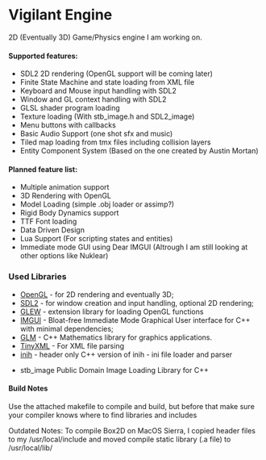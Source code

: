 # Vigilant Engine

2D (Eventually 3D) Game/Physics engine I am working on.

#### Supported features:

 * SDL2 2D rendering (OpenGL support will be coming later)
 * Finite State Machine and state loading from XML file
 * Keyboard and Mouse input handling with SDL2
 * Window and GL context handling with SDL2
 * GLSL shader program loading
 * Texture loading (With stb_image.h and SDL2_image)
 * Menu buttons with callbacks
 * Basic Audio Support (one shot sfx and music)
 * Tiled map loading from tmx files including collision layers
 * Entity Component System (Based on the one created by Austin Mortan)

#### Planned feature list:

 * Multiple animation support
 * 3D Rendering with OpenGL
 * Model Loading (simple .obj loader or assimp?)
 * Rigid Body Dynamics support
 * TTF Font loading
 * Data Driven Design
 * Lua Support (For scripting states and entities)
 * Immediate mode GUI using Dear IMGUI (Altrough I am still looking at other options like Nuklear)


### Used Libraries

 * [OpenGL](https://www.opengl.org) - for 2D rendering and eventually 3D;
 * [SDL2](https://www.libsdl.org/) - for window creation and input handling, optional 2D rendering;
 * [GLEW](https://glew.sourceforge.net/) - extension library for loading OpenGL functions
 * [IMGUI](https://github.com/ocornut/imgui) - Bloat-free Immediate Mode Graphical User interface for C++ with minimal dependencies;
 * [GLM](https://glm.g-truc.net/0.9.8/index.html) - C++ Mathematics library for graphics applications.
 * [TinyXML](https://www.grinninglizard.com/tinyxml/) - For XML file parsing
 * [inih](https://github.com/jtilly/inih) - header only C++ version of inih - ini file loader and parser
 + stb_image Public Domain Image Loading Library for C++

 #### Build Notes

 Use the attached makefile to compile and build, but before that make sure your compiler knows where to find libraries and includes

 Outdated Notes:
 To compile Box2D on MacOS Sierra, I copied header files to my /usr/local/include and moved compile static library (.a file) to /usr/local/lib/
